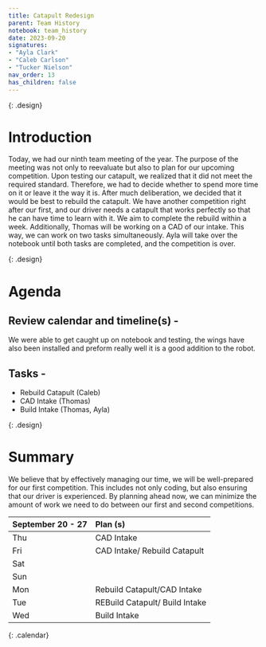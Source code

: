 ```yaml
---
title: Catapult Redesign 
parent: Team History
notebook: team_history
date: 2023-09-20
signatures:
- "Ayla Clark"
- "Caleb Carlson"
- "Tucker Nielson"
nav_order: 13
has_children: false
---
```


{: .design}
# Introduction 
Today, we had our ninth team meeting of the year. The purpose of the meeting was not only to reevaluate but also to plan for our upcoming competition. Upon testing our catapult, we realized that it did not meet the required standard. Therefore, we had to decide whether to spend more time on it or leave it the way it is. After much deliberation, we decided that it would be best to rebuild the catapult. We have another competition right after our first, and our driver needs a catapult that works perfectly so that he can have time to learn with it. We aim to complete the rebuild within a week. Additionally, Thomas will be working on a CAD of our intake. This way, we can work on two tasks simultaneously. Ayla will take over the notebook until both tasks are completed, and the competition is over.


{: .design}
# Agenda 

## Review calendar and timeline(s) -
We were able to get caught up on notebook and testing, the wings have also been installed and preform really well it is a good addition to the robot.

## Tasks -
* Rebuild Catapult				    (Caleb)
* CAD Intake			   (Thomas)
* Build Intake        (Thomas, Ayla)

{: .design}
# Summary

We believe that by effectively managing our time, we will be well-prepared for our first competition. This includes not only coding, but also ensuring that our driver is experienced. By planning ahead now, we can minimize the amount of work we need to do between our first and second competitions.

| September 20 - 27  | Plan (s) |
|:---|:---|
| Thu | CAD Intake |
| Fri | CAD Intake/ Rebuild Catapult|
| Sat | |
| Sun |  |
| Mon | Rebuild Catapult/CAD Intake|
| Tue | REBuild Catapult/ Build Intake |
| Wed | Build Intake |
{: .calendar}